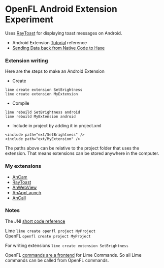 OpenFL Android Extension Experiment
===================================
 Uses [RayToast][4] for displaying toast messages on Android.

 - Android Extension [Tutorial][2] reference
 - [Sending Data back from Native Code to Haxe][5]
 
### Extension writing
 
 Here are the steps to make an Android Extension
 
 - Create
```
lime create extension SetBrightness
lime create extension MyExtension
```
 
 - Compile
```
lime rebuild SetBrightness android
lime rebuild MyExtension android
```
 
 - Include in project by adding it in project.xml
```
<include path="ext/SetBrightness" />
<include path="ext/MyExtension" />
```
The paths above can be relative to the project folder that uses the extension. That means extensions can be stored anywhere in the computer.

### My extensions
 - [AnCam][a1]
 - [RayToast][a2]
 - [AnWebView][a3]
 - [AnAppLaunch][a4]
 - [AnCall][a5]
 
### Notes

The JNI [short code reference][3]

 Lime	 `lime create openfl project MyProject`          
 OpenFL	 `openfl create project MyProject` 
 
 For writing extensions `lime create extension SetBrightness` 
 
OpenFL [commands are a frontend][1] for Lime Commands. So all Lime commands can be called from OpenFL commands.







[1]: http://www.openfl.org/learn/docs/tools/
[2]: https://player03.com/2014/08/09/openfl-extensions/
[3]: https://docs.oracle.com/javase/7/docs/technotes/guides/jni/spec/types.html
[4]: https://github.com/saumya/RayToast
[5]: http://www.stencyl.com/help/viewPrint/229
	
[ExampleImp]: https://github.com/saumya/OpenFL-AnExt
[a1]: https://github.com/saumya/AnCam
[a2]: https://github.com/saumya/RayToast
[a3]: https://github.com/saumya/AnWebView
[a4]: https://github.com/saumya/AnAppLaunch
[a5]: https://github.com/saumya/AnCall
 